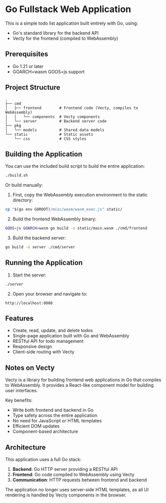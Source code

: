 # Go Fullstack Web Application

This is a simple todo list application built entirely with Go, using:

- Go's standard library for the backend API
- Vecty for the frontend (compiled to WebAssembly)

## Prerequisites

- Go 1.21 or later
- GOARCH=wasm GOOS=js support

## Project Structure

```
.
├── cmd
│   ├── frontend        # Frontend code (Vecty, compiles to WebAssembly)
│   │   └── components  # Vecty components
│   └── server          # Backend server code
├── pkg
│   └── models          # Shared data models
└── static              # Static assets
    └── css             # CSS styles
```

## Building the Application

You can use the included build script to build the entire application:

```bash
./build.sh
```

Or build manually:

1. First, copy the WebAssembly execution environment to the static directory:

```bash
cp "$(go env GOROOT)/misc/wasm/wasm_exec.js" static/
```

2. Build the frontend WebAssembly binary:

```bash
GOOS=js GOARCH=wasm go build -o static/main.wasm ./cmd/frontend
```

3. Build the backend server:

```bash
go build -o server ./cmd/server
```

## Running the Application

1. Start the server:

```bash
./server
```

2. Open your browser and navigate to:

```
http://localhost:8080
```

## Features

- Create, read, update, and delete todos
- Single-page application built with Go and WebAssembly
- RESTful API for todo management
- Responsive design
- Client-side routing with Vecty

## Notes on Vecty

Vecty is a library for building frontend web applications in Go that compiles to WebAssembly. It provides a React-like component model for building user interfaces.

Key benefits:
- Write both frontend and backend in Go
- Type safety across the entire application
- No need for JavaScript or HTML templates
- Efficient DOM updates
- Component-based architecture

## Architecture

This application uses a full Go stack:

1. **Backend**: Go HTTP server providing a RESTful API
2. **Frontend**: Go code compiled to WebAssembly using Vecty
3. **Communication**: HTTP requests between frontend and backend

The application no longer uses server-side HTML templates, as all UI rendering is handled by Vecty components in the browser. 